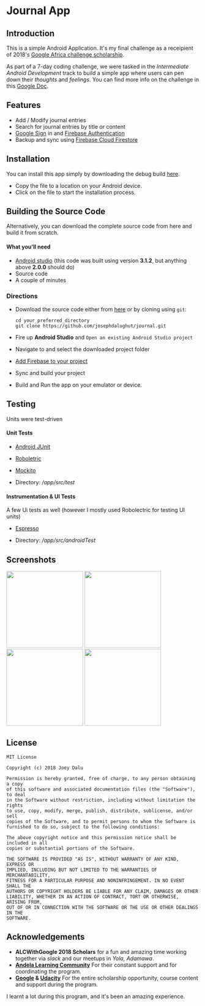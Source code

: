 # Journal App

## Introduction

This is a simple Android Application. It's my final challenge as a receipient of 2018's 
[Google Africa challenge scholarship](https://www.udacity.com/google-africa-scholarships).

As part of a 7-day coding challenge, we were tasked in the *Intermediate Android Development* track to build a simple
app where users can pen down their *thoughts* and *feelings*. You can find more info on the challenge in this 
[Google Doc](https://docs.google.com/document/d/1OvRxkhQpAfoclbdDrFu7mZmonA2cqq6Ri163RRKgWpg/edit).

## Features
- Add / Modify journal entries
- Search for journal entries by title or content
- [Google Sign](https://developers.google.com/identity/sign-in/android/start-integrating) in and [Firebase Authentication](https://firebase.google.com/docs/auth/)
- Backup and sync using [Firebase Cloud Firestore](https://firebase.google.com/docs/firestore/) 

## Installation

You can install this app simply by downloading the debug build [here](https://github.com/josephdalughut/journal/blob/master/app/apk/app-prod-debug.apk?raw=true). 
- Copy the file to a location on your Android device.
- Click on the file to start the installation process.

## Building the Source Code

Alternatively, you can download the complete source code from here and build it from scratch.

#### What you'll need

- [Android studio](https://developer.android.com/studio/) (this code was built using version **3.1.2**, but anything above **2.0.0** should do)
- Source code
- A couple of minutes

### Directions

- Download the source code either from [here](https://github.com/josephdalughut/journal/archive/master.zip) or by cloning using `git`:

      cd your_preferred_directory
      git clone https://github.com/josephdalughut/journal.git

- Fire up **Android Studio** and `Open an existing Android Studio project`
- Navigate to and select the downloaded project folder
- [Add Firebase to your project](https://firebase.google.com/docs/android/setup)
- Sync and build your project
- Build and Run the app on your emulator or device.

## Testing
Units were test-driven
#### Unit Tests
- [Android JUnit](https://developer.android.com/training/testing/junit-runner)
- [Roboletric](http://robolectric.org/)
- [Mockito](http://site.mockito.org/)

- Directory: */app/src/test*

#### Instrumentation & UI Tests
A few Ui tests as well (however I mostly used Robolectric for testing UI units)
- [Espresso](https://developer.android.com/training/testing/espresso/)

- Directory: */app/src/androidTest*

## Screenshots

<p float="left">
  <img src="https://storage.googleapis.com/joey-ng.appspot.com/portfolio/journal/device-2018-07-01-164527.png" width="200" />
  <img src="https://storage.googleapis.com/joey-ng.appspot.com/portfolio/journal/device-2018-07-01-164614.png" width="200" /> 
  <img src="https://storage.googleapis.com/joey-ng.appspot.com/portfolio/journal/device-2018-07-01-164726.png" width="200" />
  <img src="https://storage.googleapis.com/joey-ng.appspot.com/portfolio/journal/device-2018-07-01-164747.png" width="200" />
</p>

## License

    MIT License
    
    Copyright (c) 2018 Joey Dalu
    
    Permission is hereby granted, free of charge, to any person obtaining a copy
    of this software and associated documentation files (the "Software"), to deal
    in the Software without restriction, including without limitation the rights
    to use, copy, modify, merge, publish, distribute, sublicense, and/or sell
    copies of the Software, and to permit persons to whom the Software is
    furnished to do so, subject to the following conditions:
    
    The above copyright notice and this permission notice shall be included in all
    copies or substantial portions of the Software.
    
    THE SOFTWARE IS PROVIDED "AS IS", WITHOUT WARRANTY OF ANY KIND, EXPRESS OR
    IMPLIED, INCLUDING BUT NOT LIMITED TO THE WARRANTIES OF MERCHANTABILITY,
    FITNESS FOR A PARTICULAR PURPOSE AND NONINFRINGEMENT. IN NO EVENT SHALL THE
    AUTHORS OR COPYRIGHT HOLDERS BE LIABLE FOR ANY CLAIM, DAMAGES OR OTHER
    LIABILITY, WHETHER IN AN ACTION OF CONTRACT, TORT OR OTHERWISE, ARISING FROM,
    OUT OF OR IN CONNECTION WITH THE SOFTWARE OR THE USE OR OTHER DEALINGS IN THE
    SOFTWARE.

## Acknowledgements

- **ALCWithGoogle 2018 Scholars** for a fun and amazing time working together via *slack* and our meetups in *Yola, Adamawa*.
- **[Andela Learning Community](https://andela.com/alcwithgoogle/)** For their constant support and for coordinating the program.
- **[Google](https://www.google.com) & [Udacity](https://www.udacity.com/)** For the entire scholarship opportunity, course content and support during the program.

I learnt a lot during this program, and it's been an amazing experience. 